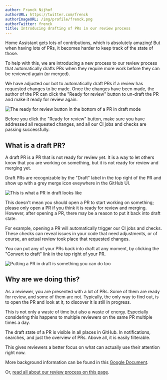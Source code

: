 ```yaml
---
author: Franck Nijhof
authorURL: https://twitter.com/frenck
authorImageURL: /img/profile/frenck.png
authorTwitter: frenck
title: Introducing drafting of PRs in our review process
---
```


Home Assistant gets lots of contributions, which is absolutely amazing! But
when having lots of PRs, it becomes harder to keep track of the state of those.

To help with this, we are introducing a new process to our review process that
automatically drafts PRs when they require more work before they can be reviewed
again (or merged).

We have adjusted our bot to automatically draft PRs if a review has requested
changes to be made. Once the changes have been made, the author of the PR can
click the "Ready for review" button to un-draft the PR and make it ready for
review again.

![The ready for review button in the bottom of a PR in draft mode](/img/en/blog/2023-02-07-introducing-PR-drafting-in-reviews/ready-for-review.png)

Before you click the "Ready for review" button, make sure you have addressed
all requested changes, and all our CI jobs and checks are passing successfully.

## What is a draft PR?

A draft PR is a PR that is not ready for review yet. It is a way to let others
know that you are working on something, but it is not ready for review and
merging yet.

Draft PRs are recognizable by the "Draft" label in the top right of the PR
and show up with a grey merge icon eveywhere in the GitHub UI.

![This is what a PR in draft looks like](/img/en/blog/2023-02-07-introducing-PR-drafting-in-reviews/pr-in-draft.png)

This doesn't mean you should open a PR to start working on something; please
only open a PR if you think it is ready for review and merging. However,
after opening a PR, there may be a reason to put it back into draft state.

For example, opening a PR will automatically trigger our CI jobs
and checks. These checks can reveal issues in your code that need adjustments,
or of course, an actual review took place that requested changes.

You can put any of your PRs back into draft at any moment, by clicking
the "Convert to draft" link in the top right of your PR.

![Putting a PR in draft is something you can do too](/img/en/blog/2023-02-07-introducing-PR-drafting-in-reviews/convert-to-draft.png)

## Why are we doing this?

As a reviewer, you are presented with a lot of PRs. Some of them are ready for
review, and some of them are not. Typically, the only way to find out, is to open
the PR and look at it, to discover it is still in progress.

This is not only a waste of time but also a waste of energy. Especially
considering this happens to multiple reviewers on the same PR multiple times
a day.

The draft state of a PR is visible in all places in GitHub. In notifications,
searches, and just the overview of PRs. Above all, it is easily filterable.

This gives reviewers a better focus on what can actually use their attention
right now.

More background information can be found in this
[Google Document](https://docs.google.com/document/d/11_x2YUmAD07JN7JMM4YIIAWVGTJsOB0UptN8hlmWFWg/edit?usp=sharing).

Or, [read all about our review process on this page](/docs/review-process).